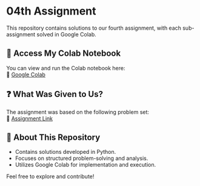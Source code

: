 # 04th Assignment
This repository contains solutions to our fourth assignment, with each sub-assignment solved in Google Colab.

## 📌 Access My Colab Notebook
You can view and run the Colab notebook here:  
🔗 [Google Colab](https://colab.research.google.com/drive/1fbPX5OYNV_076G_2ctUA3UB9eeYLUaK_#scrollTo=tD4RtY3w7KEz)

## ❓ What Was Given to Us?
The assignment was based on the following problem set:  
🔗 [Assignment Link](https://github.com/panaversity/learn-modern-ai-python/tree/main/CLASS_PROJECTS/04_assignments)

## 📝 About This Repository
- Contains solutions developed in Python.
- Focuses on structured problem-solving and analysis.
- Utilizes Google Colab for implementation and execution.

Feel free to explore and contribute!
